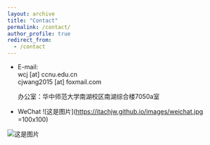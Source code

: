 ```yaml
---
layout: archive
title: "Contact"
permalink: /contact/
author_profile: true
redirect_from:
  - /contact
---
```



* E-mail:  
  wcj [at] ccnu.edu.cn  
  cjwang2015 [at] foxmail.com  
  
  办公室：华中师范大学南湖校区南湖综合楼7050a室
* WeChat
 ![这是图片](https://itachjw.github.io/images/weichat.jpg =100x100)

 ![这是图片](https://itachjw.github.io/images/江湖.jpeg "Magic Gardens")

